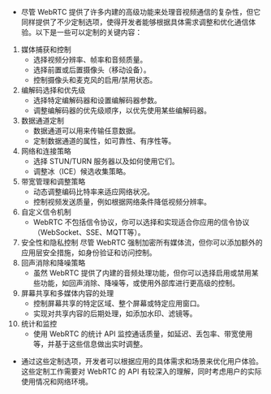 * 尽管 WebRTC 提供了许多内建的高级功能来处理音视频通信的复杂性，但它同样提供了不少定制选项，使得开发者能够根据具体需求调整和优化通信体验。以下是一些可以定制的关键内容：
1. 媒体捕获和控制
    * 选择视频分辨率、帧率和音频质量。
    * 选择前置或后置摄像头（移动设备）。
    * 控制摄像头和麦克风的启用/禁用状态。
2. 编解码选择和优先级
    * 选择特定编解码器和设置编解码器参数。
    * 调整编解码器的优先级顺序，以优先使用某些编解码器。
3. 数据通道定制
    * 数据通道可以用来传输任意数据。
    * 定制数据通道的属性，如可靠性、有序性等。
4. 网络和连接策略
    * 选择 STUN/TURN 服务器以及如何使用它们。
    * 调整冰（ICE）候选收集策略。
5. 带宽管理和调整策略
    * 动态调整编码比特率来适应网络状况。
    * 控制视频发送质量，例如根据网络条件降低视频分辨率。
6. 自定义信令机制
    * WebRTC 不包括信令协议，你可以选择和实现适合你应用的信令协议（WebSocket、SSE、MQTT等）。
7. 安全性和隐私控制
尽管 WebRTC 强制加密所有媒体流，但你可以添加额外的应用层安全措施，如身份验证和访问控制。
8. 回声消除和降噪策略
    * 虽然 WebRTC 提供了内建的音频处理功能，但你可以选择启用或禁用某些功能，如回声消除、降噪等，或使用外部库进行更高级的控制。
9. 屏幕共享和多媒体内容的处理
    * 控制屏幕共享的特定区域、整个屏幕或特定应用窗口。
    * 实现对共享内容的后期处理，如添加水印、滤镜等。
10. 统计和监控
    * 使用 WebRTC 的统计 API 监控通话质量，如延迟、丢包率、带宽使用等，并基于这些信息做出实时调整。

* 通过这些定制选项，开发者可以根据应用的具体需求和场景来优化用户体验。这些定制工作需要对 WebRTC 的 API 有较深入的理解，同时考虑用户的实际使用情况和网络环境。